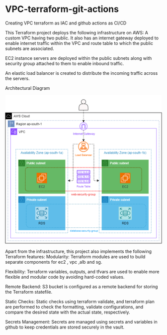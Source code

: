# VPC-terraform-git-actions
Creating VPC terraform as IAC and github actions as CI/CD

This Terraform project deploys the following infrastructure on AWS:
A custom VPC having two public. It also has an internet gateway deployed to enable internet traffic within the VPC and route table to which the public subnets are associated.

EC2 instance servers are deployed within the public subnets along with security group attached to them to enable inbound traffic.

An elastic load balancer is created to distribute the incoming traffic across the servers.


Architectural Diagram

![Alt text](Achitecture.png)

Apart from the infrastructure, this project also implements the following Terraform features:
Modularity: Terraform modules are used to build separate components for ec2 , vpc ,alb and sg.

Flexibility: Terraform variables, outputs, and tfvars are used to enable more flexible and modular code by avoiding hard-coded values.

Remote Backend: S3 bucket is configured as a remote backend for storing the Terraform statefile.

Static Checks: Static checks using terraform validate, and terraform plan are performed to check the formatting, validate configurations, and compare the desired state with the actual state, respectively.

Secrets Management: Secrets are managed using secrets and variables in github to keep credentials are stored securely in the vault.


